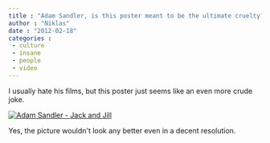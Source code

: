 ```yaml
---
title : "Adam Sandler, is this poster meant to be the ultimate cruelty?"
author : "Niklas"
date : "2012-02-18"
categories : 
 - culture
 - insane
 - people
 - video
---
```


I usually hate his films, but this poster just seems like an even more crude joke.

[![Adam Sandler - Jack and Jill](https://niklasblog.com/wp-content/2012-02-18-jackandjill.jpg "Adam Sandler - Jack and Jill")](https://niklasblog.com/?attachment_id=10113)

Yes, the picture wouldn't look any better even in a decent resolution.
